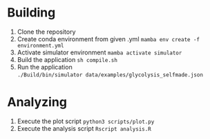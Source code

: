 # Building
1. Clone the repository
2. Create conda environment from given .yml
    `mamba env create -f environment.yml`
3. Activate simulator environment
    `mamba activate simulator`
4. Build the application
    `sh compile.sh`    
5. Run the application  
    `./Build/bin/simulator data/examples/glycolysis_selfmade.json `

# Analyzing
1. Execute the plot script 
    `python3 scripts/plot.py`
2. Execute the analysis script
    `Rscript analysis.R`



